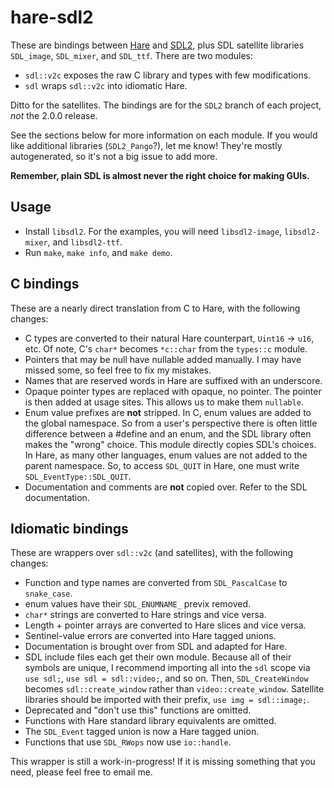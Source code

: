 # hare-sdl2

These are bindings between [Hare] and [SDL2], plus SDL satellite libraries
`SDL_image`, `SDL_mixer`, and `SDL_ttf`. There are two modules:

- `sdl::v2c` exposes the raw C library and types with few modifications.
- `sdl` wraps `sdl::v2c` into idiomatic Hare.

Ditto for the satellites. The bindings are for the `SDL2` branch of each
project, *not* the 2.0.0 release.

See the sections below for more information on each module. If you would like
additional libraries (`SDL2_Pango`?), let me know! They're mostly
autogenerated, so it's not a big issue to add more.

__Remember, plain SDL is almost never the right choice for making GUIs.__

[Hare]: https://harelang.org
[SDL2]: https://libsdl.org

## Usage

* Install `libsdl2`. For the examples, you will need `libsdl2-image`,
  `libsdl2-mixer`, and `libsdl2-ttf`.
* Run `make`, `make info`, and `make demo`.

## C bindings

These are a nearly direct translation from C to Hare, with the following
changes:

- C types are converted to their natural Hare counterpart, `Uint16` -> `u16`,
  etc. Of note, C's `char*` becomes `*c::char` from the `types::c` module.
- Pointers that may be null have nullable added manually. I may have missed
  some, so feel free to fix my mistakes.
- Names that are reserved words in Hare are suffixed with an underscore.
- Opaque pointer types are replaced with opaque, no pointer. The pointer is
  then added at usage sites. This allows us to make them `nullable`.
- Enum value prefixes are __not__ stripped. In C, enum values are added to the
  global namespace. So from a user's perspective there is often little
  difference between a #define and an enum, and the SDL library often makes the
  "wrong" choice. This module directly copies SDL's choices. In Hare, as many
  other languages, enum values are not added to the parent namespace. So, to
  access `SDL_QUIT` in Hare, one must write `SDL_EventType::SDL_QUIT`.
- Documentation and comments are __not__ copied over. Refer to the SDL
  documentation.

## Idiomatic bindings

These are wrappers over `sdl::v2c` (and satellites), with the following changes:

- Function and type names are converted from `SDL_PascalCase` to `snake_case`.
- enum values have their `SDL_ENUMNAME_` previx removed.
- `char*` strings are converted to Hare strings and vice versa.
- Length + pointer arrays are converted to Hare slices and vice versa.
- Sentinel-value errors are converted into Hare tagged unions.
- Documentation is brought over from SDL and adapted for Hare.
- SDL include files each get their own module. Because all of their symbols are
  unique, I recommend importing all into the `sdl` scope via `use sdl;`,
  `use sdl = sdl::video;`, and so on. Then, `SDL_CreateWindow` becomes
  `sdl::create_window` rather than `video::create_window`. Satellite libraries
  should be imported with their prefix, `use img = sdl::image;`.
- Deprecated and "don't use this" functions are omitted.
- Functions with Hare standard library equivalents are omitted.
- The `SDL_Event` tagged union is now a Hare tagged union.
- Functions that use `SDL_RWops` now use `io::handle`.

This wrapper is still a work-in-progress! If it is missing something that you
need, please feel free to email me.

